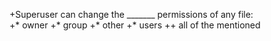 +Superuser can change the _______ permissions of any file:	
+* owner
+* group
+* other
+* users
++ all of the mentioned
